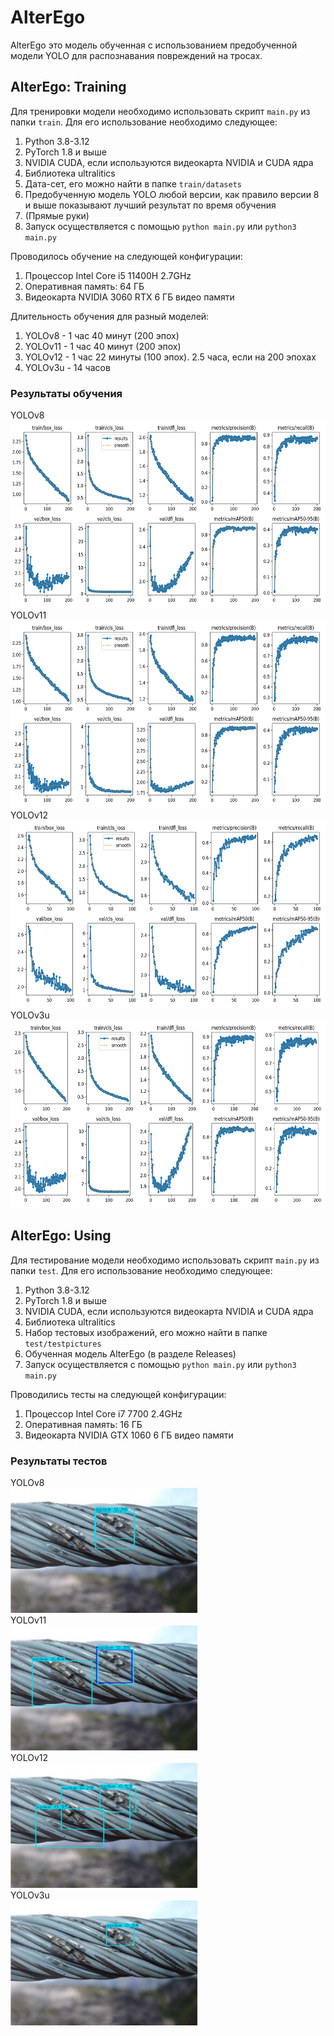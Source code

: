 # AlterEgo
AlterEgo это модель обученная с использованием предобученной модели YOLO для распознавания повреждений на тросах.
## AlterEgo: Training
Для тренировки модели необходимо использовать скрипт ```main.py``` из папки ```train```.
Для его использование необходимо следующее:
1. Python 3.8-3.12
2. PyTorch 1.8 и выше
3. NVIDIA CUDA, если используются видеокарта NVIDIA и CUDA ядра
4. Библиотека ultralitics
5. Дата-сет, его можно найти в папке ```train/datasets```
6. Предобученную модель YOLO любой версии, как правило версии 8 и выше показывают лучший результат по время обучения
7. (Прямые руки)
8. Запуск осуществляется с помощью ```python main.py``` или ```python3 main.py```

Проводилось обучение на следующей конфигурации:
1. Процессор Intel Core i5 11400H 2.7GHz
2. Оперативная память: 64 ГБ
3. Видеокарта NVIDIA 3060 RTX 6 ГБ видео памяти

Длительность обучения для разный моделей:
1. YOLOv8 - 1 час 40 минут (200 эпох)
2. YOLOv11 - 1 час 40 минут (200 эпох)
3. YOLOv12 - 1 час 22 минуты (100 эпох). 2.5 часа, если на 200 эпохах
4. YOLOv3u - 14 часов

### Результаты обучения
YOLOv8<br>
<img src="./train/YOLO8_train_result/results.png" alt="YOLOv8_results" width="600" height="300"><br>
YOLOv11<br>
<img src="./train/YOLO11_train_result/results.png" alt="YOLOv11_results" width="600" height="300"><br>
YOLOv12<br>
<img src="./train/YOLO12_train_result/results.png" alt="YOLOv11_results" width="600" height="300"><br>
YOLOv3u<br>
<img src="./train/YOLO3u_train_result/results.png" alt="YOLOv3u_results" width="600" height="300"><br>

## AlterEgo: Using
Для тестирование модели необходимо использовать скрипт ```main.py``` из папки ```test```.
Для его использование необходимо следующее:
1. Python 3.8-3.12
2. PyTorch 1.8 и выше
3. NVIDIA CUDA, если используются видеокарта NVIDIA и CUDA ядра
4. Библиотека ultralitics
5. Набор тестовых изображений, его можно найти в папке ```test/testpictures```
6. Обученная модель AlterEgo (в разделе Releases)
7. Запуск осуществляется с помощью ```python main.py``` или ```python3 main.py```

Проводились тесты на следующей конфигурации:
1. Процессор Intel Core i7 7700 2.4GHz
2. Оперативная память: 16 ГБ
3. Видеокарта NVIDIA GTX 1060 6 ГБ видео памяти

### Результаты тестов
YOLOv8<br>
<img src="./test/COMPRUNV8/results_--------------2022-02-24---16-26-56_png_jpg.rf.7d981e33657305fdf97bc0d058cfdf3f.jpg" alt="YOLOv8_results" width="300" height="200"><br>
YOLOv11<br>
<img src="./test/COMPRUNV11/results_--------------2022-02-24---16-26-56_png_jpg.rf.7d981e33657305fdf97bc0d058cfdf3f.jpg" alt="YOLOv11_results" width="300" height="200"><br>
YOLOv12<br>
<img src="./test/COMPRUNV12/results_--------------2022-02-24---16-26-56_png_jpg.rf.7d981e33657305fdf97bc0d058cfdf3f.jpg" alt="YOLOv12_results" width="300" height="200"><br>
YOLOv3u<br>
<img src="./test/COMPRUNV3/results_--------------2022-02-24---16-26-56_png_jpg.rf.7d981e33657305fdf97bc0d058cfdf3f.jpg" alt="YOLOv3u_results" width="300" height="200"><br>